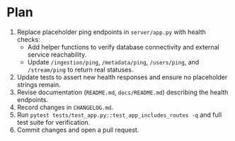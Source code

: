 # Plan

1. Replace placeholder ping endpoints in `server/app.py` with health checks:
   - Add helper functions to verify database connectivity and external service reachability.
   - Update `/ingestion/ping`, `/metadata/ping`, `/users/ping`, and `/stream/ping` to return real statuses.
2. Update tests to assert new health responses and ensure no placeholder strings remain.
3. Revise documentation (`README.md`, `docs/README.md`) describing the health endpoints.
4. Record changes in `CHANGELOG.md`.
5. Run `pytest tests/test_app.py::test_app_includes_routes -q` and full test suite for verification.
6. Commit changes and open a pull request.
